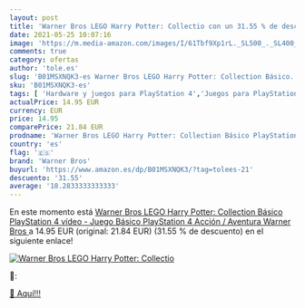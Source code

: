 ```yaml
---
layout: post
title: 'Warner Bros LEGO Harry Potter: Collectio con un 31.55 % de descuento'
date: 2021-05-25 10:07:16
image: 'https://m.media-amazon.com/images/I/61Tbf9Xp1rL._SL500_._SL400_.jpg'
comments: true
category: ofertas
author: 'tole.es'
slug: 'B01MSXNQK3-es Warner Bros LEGO Harry Potter: Collection Básico...'
sku: 'B01MSXNQK3-es'
tags: [ 'Hardware y juegos para PlayStation 4','Juegos para PlayStation 4','Videojuegos','playstation','warner bros', ]
actualPrice: 14.95 EUR
currency: EUR
price: 14.95
comparePrice: 21.84 EUR
prodname: 'Warner Bros LEGO Harry Potter: Collection Básico PlayStation 4 vídeo - Juego  Básico  PlayStation 4  Acción / Aventura  Warner Bros '
country: 'es'
flag: '🇪🇸'
brand: 'Warner Bros'
buyurl: 'https://www.amazon.es/dp/B01MSXNQK3/?tag=tolees-21'
descuento: '31.55'
average: '18.2833333333333'
---
```


En este momento está [Warner Bros LEGO Harry Potter: Collection Básico PlayStation 4 vídeo - Juego  Básico  PlayStation 4  Acción / Aventura  Warner Bros ](https://www.amazon.es/dp/B01MSXNQK3/?tag=tolees-21) a 14.95 EUR (original: 21.84 EUR) (31.55 %  de descuento) en el siguiente enlace!

[![Warner Bros LEGO Harry Potter: Collectio](https://m.media-amazon.com/images/I/61Tbf9Xp1rL._SL500_._SL400_.jpg)](https://www.amazon.es/dp/B01MSXNQK3/?tag=tolees-21)

🔎:


[🛒 Aquí!!!](https://www.amazon.es/dp/B01MSXNQK3/?tag=tolees-21)
